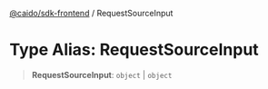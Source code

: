 [@caido/sdk-frontend](../index.md) / RequestSourceInput

# Type Alias: RequestSourceInput

> **RequestSourceInput**: `object` \| `object`
